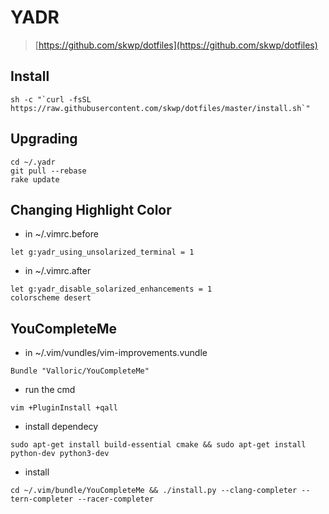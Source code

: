 # YADR
> [https://github.com/skwp/dotfiles](https://github.com/skwp/dotfiles)

## Install

```
sh -c "`curl -fsSL https://raw.githubusercontent.com/skwp/dotfiles/master/install.sh`"
```

## Upgrading

```
cd ~/.yadr
git pull --rebase
rake update
```

## Changing Highlight Color

- in ~/.vimrc.before

```
let g:yadr_using_unsolarized_terminal = 1
``` 

- in ~/.vimrc.after

```
let g:yadr_disable_solarized_enhancements = 1
colorscheme desert 
```

## YouCompleteMe

- in ~/.vim/vundles/vim-improvements.vundle
 
```
Bundle "Valloric/YouCompleteMe"
``` 

- run the cmd

``` 
vim +PluginInstall +qall
```

- install dependecy

```
sudo apt-get install build-essential cmake && sudo apt-get install python-dev python3-dev
```

- install 

```
cd ~/.vim/bundle/YouCompleteMe && ./install.py --clang-completer --tern-completer --racer-completer 
```